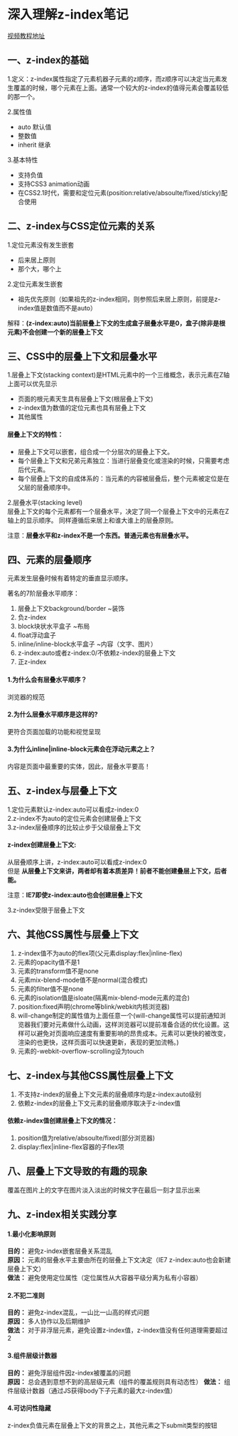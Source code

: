 # 深入理解z-index笔记
[视频教程地址](http://www.imooc.com/learn/643)

## 一、z-index的基础
1.定义：z-index属性指定了元素机器子元素的z顺序，而z顺序可以决定当元素发生覆盖的时候，哪个元素在上面。通常一个较大的z-index的值得元素会覆盖较低的那一个。  

2.属性值  
* auto 默认值
* <integer> 整数值
* inherit 继承

3.基本特性

* 支持负值
* 支持CSS3 animation动画
* 在CSS2.1时代，需要和定位元素(position:relative/absoulte/fixed/sticky)配合使用


## 二、z-index与CSS定位元素的关系
1.定位元素没有发生嵌套
* 后来居上原则
* 那个大，哪个上

2.定位元素发生嵌套
* 祖先优先原则（如果祖先的z-index相同，则参照后来居上原则，前提是z-index值是数值而不是auto）

解释：**(z-index:auto)当前层叠上下文的生成盒子层叠水平是0，盒子(除非是根元素)不会创建一个新的层叠上下文**


## 三、CSS中的层叠上下文和层叠水平
1.层叠上下文(stacking context)是HTML元素中的一个三维概念，表示元素在Z轴上面可以优先显示
* 页面的根元素天生具有层叠上下文(根层叠上下文)
* z-index值为数值的定位元素也具有层叠上下文
* 其他属性

#### 层叠上下文的特性：
* 层叠上下文可以嵌套，组合成一个分层次的层叠上下文。
* 每个层叠上下文和兄弟元素独立：当进行层叠变化或渲染的时候，只需要考虑后代元素。
* 每个层叠上下文的自成体系的：当元素的内容被层叠后，整个元素被定位是在父层的层叠顺序中。

2.层叠水平(stacking level)  
层叠上下文的每个元素都有一个层叠水平，决定了同一个层叠上下文中的元素在Z轴上的显示顺序。
同样遵循后来居上和谁大谁上的层叠原则。

注意：**层叠水平和z-index不是一个东西。普通元素也有层叠水平。**


## 四、元素的层叠顺序
元素发生层叠时候有着特定的垂直显示顺序。

著名的7阶层叠水平顺序：
1. 层叠上下文background/border   ~装饰
2. 负z-index
3. block块状水平盒子             ~布局
4. float浮动盒子
5. inline/inline-block水平盒子   ~内容（文字、图片）
6. z-index:auto或者z-index:0/不依赖z-index的层叠上下文
7. 正z-index

#### 1.为什么会有层叠水平顺序？
浏览器的规范
#### 2.为什么层叠水平顺序是这样的?
更符合页面加载的功能和视觉呈现
#### 3.为什么inline|inline-block元素会在浮动元素之上？
内容是页面中最重要的实体，因此，层叠水平要高！


## 五、z-index与层叠上下文
1.定位元素默认z-index:auto可以看成z-index:0  
2.z-index不为auto的定位元素会创建层叠上下文  
3.z-index层叠顺序的比较止步于父级层叠上下文

#### z-index创建层叠上下文:
从层叠顺序上讲，z-index:auto可以看成z-index:0  
但是 **从层叠上下文来讲，两者却有着本质差异！前者不能创建叠层上下文，后者能。**

注意：**IE7即使z-index:auto也会创建层叠上下文**

3.z-index受限于层叠上下文


## 六、其他CSS属性与层叠上下文
1. z-index值不为auto的flex项(父元素display:flex|inline-flex)
2. 元素的opacity值不是1
3. 元素的transform值不是none
4. 元素mix-blend-mode值不是normal(混合模式)
5. 元素的filter值不是none
6. 元素的isolation值是isloate(隔离mix-blend-mode元素的混合)
7. position:fixed声明(chrome等blink/webkit内核浏览器)
8. will-change制定的属性值为上面任意一个(will-change属性可以提前通知浏览器我们要对元素做什么动画，这样浏览器可以提前准备合适的优化设置。这样可以避免对页面响应速度有重要影响的昂贵成本。元素可以更快的被改变，渲染的也更快，这样页面可以快速更新，表现的更加流畅。)
9. 元素的-webkit-overflow-scrolling设为touch


## 七、z-index与其他CSS属性层叠上下文
1. 不支持z-index的层叠上下文元素的层叠顺序均是z-index:auto级别  
2. 依赖z-index的层叠上下文元素的层叠顺序取决于z-index值  

#### 依赖z-index值创建层叠上下文的情况：
1. position值为relative/absoulte/fixed(部分浏览器)
2. display:flex|inline-flex容器的子flex项


## 八、层叠上下文导致的有趣的现象
覆盖在图片上的文字在图片淡入淡出的时候文字在最后一刻才显示出来

## 九、z-index相关实践分享
#### 1.最小化影响原则  
**目的：** 避免z-index嵌套层叠关系混乱  
**原因：** 元素的层叠水平主要由所在的层叠上下文决定（IE7 z-index:auto也会新建层叠上下文）  
**做法：** 避免使用定位属性（定位属性从大容器平级分离为私有小容器）

#### 2.不犯二准则
**目的：** 避免z-index混乱，一山比一山高的样式问题  
**原因：** 多人协作以及后期维护  
**做法：** 对于非浮层元素，避免设置z-index值，z-index值没有任何道理需要超过2

#### 3.组件层级计数器
**目的：** 避免浮层组件因z-index被覆盖的问题  
**原因：** 总会遇到意想不到的高层级元素（组件的覆盖规则具有动态性）
**做法：** 组件层级计数器（通过JS获得body下子元素的最大z-index值）

#### 4.可访问性隐藏
z-index负值元素在层叠上下文的背景之上，其他元素之下submit类型的按钮
